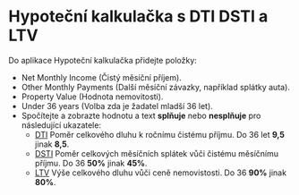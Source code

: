 # Hypoteční kalkulačka s DTI DSTI a LTV
    
Do aplikace Hypoteční kalkulačka přidejte položky:
    
- Net Monthly Income (Čistý měsíční příjem).
- Other Monthly Payments (Další měsíční závazky, například splátky auta).
- Property Value (Hodnota nemovitosti).
- Under 36 years (Volba zda je žadatel mladší 36 let).
- Spočítejte a zobrazte hodnotu a text **splňuje** nebo **nesplňuje** pro následující ukazatele:
    - [DTI](https://www.cnb.cz/cs/financni-stabilita/makroobezretnostni-politika/stanoveni-horni-hranice-uverovych-ukazatelu/dti/index.html) Poměr celkového dluhu k ročnímu čistému příjmu. Do 36 let **9,5** jinak **8,5**.
    - [DSTI](https://www.cnb.cz/cs/financni-stabilita/makroobezretnostni-politika/stanoveni-horni-hranice-uverovych-ukazatelu/dsti/index.html) Poměr celkových měsíčních splátek vůči čistému měsíčnímu příjmu. Do 36 **50%** jinak **45%**.
    - [LTV](https://www.cnb.cz/cs/financni-stabilita/makroobezretnostni-politika/stanoveni-horni-hranice-uverovych-ukazatelu/ltv/index.html) Výše celkového dluhu vůči ceně nemovistosti. Do 36 **90%** jinak **80%**.
